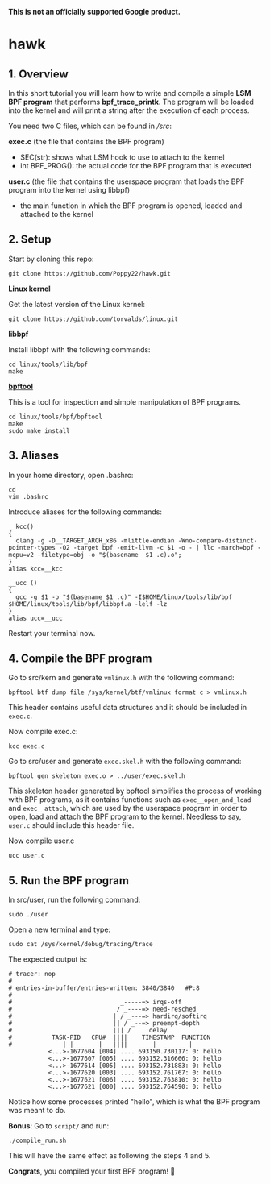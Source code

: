 **This is not an officially supported Google product.**

# hawk

## 1. Overview

In this short tutorial you will learn how to write and compile a simple **LSM BPF program** that performs **bpf_trace_printk**. The program will be loaded into the kernel and will print a string after the execution of each process.

You need two C files, which can be found in */src*:

**exec.c** (the file that contains the BPF program)
- SEC(str): shows what LSM hook to use to attach to the kernel
- int BPF_PROG(): the actual code for the BPF program that is executed

**user.c** (the file that contains the userspace program that loads the BPF program into the kernel using libbpf)
- the main function in which the BPF program is opened, loaded and attached to the kernel

## 2. Setup

Start by cloning this repo:
```
git clone https://github.com/Poppy22/hawk.git
```

**Linux kernel**

Get the latest version of the Linux kernel:
```
git clone https://github.com/torvalds/linux.git
```

**libbpf**

Install libbpf with the following commands:
```
cd linux/tools/lib/bpf
make
```

**[bpftool](https://www.mankier.com/8/bpftool)**

This is a tool for inspection and simple manipulation of BPF programs.
```
cd linux/tools/bpf/bpftool
make
sudo make install
```

## 3. Aliases

In your home directory, open .bashrc:
```
cd
vim .bashrc
```

Introduce aliases for the following commands:
```
__kcc()
{
  clang -g -D__TARGET_ARCH_x86 -mlittle-endian -Wno-compare-distinct-pointer-types -O2 -target bpf -emit-llvm -c $1 -o - | llc -march=bpf -mcpu=v2 -filetype=obj -o "$(basename  $1 .c).o";
}
alias kcc=__kcc

__ucc ()
{
  gcc -g $1 -o "$(basename $1 .c)" -I$HOME/linux/tools/lib/bpf  $HOME/linux/tools/lib/bpf/libbpf.a -lelf -lz
}
alias ucc=__ucc
```
Restart your terminal now.

## 4. Compile the BPF program

Go to src/kern and generate `vmlinux.h` with the following command:
```
bpftool btf dump file /sys/kernel/btf/vmlinux format c > vmlinux.h
```
This header contains useful data structures and it should be included in `exec.c`.

Now compile exec.c:
```
kcc exec.c
```

Go to src/user and generate `exec.skel.h` with the following command:
```
bpftool gen skeleton exec.o > ../user/exec.skel.h
```
This skeleton header generated by bpftool simplifies the process of working with BPF programs, as it contains functions such as `exec__open_and_load` and `exec__attach`, which are used by the userspace program in order to open, load and attach the BPF program to the kernel. Needless to say, `user.c` should include this header file.

Now compile user.c
```
ucc user.c
```

## 5. Run the BPF program
In src/user, run the following command:
```
sudo ./user
```

Open a new terminal and type:
```
sudo cat /sys/kernel/debug/tracing/trace
```
The expected output is:
```
# tracer: nop
#
# entries-in-buffer/entries-written: 3840/3840   #P:8
#
#                              _-----=> irqs-off
#                             / _----=> need-resched
#                            | / _---=> hardirq/softirq
#                            || / _--=> preempt-depth
#                            ||| /     delay
#           TASK-PID   CPU#  ||||    TIMESTAMP  FUNCTION
#              | |       |   ||||       |         |
           <...>-1677604 [004] .... 693150.730117: 0: hello
           <...>-1677607 [005] .... 693152.316666: 0: hello
           <...>-1677614 [005] .... 693152.731883: 0: hello
           <...>-1677620 [003] .... 693152.761767: 0: hello
           <...>-1677621 [006] .... 693152.763810: 0: hello
           <...>-1677621 [000] .... 693152.764590: 0: hello
 ```

 Notice how some processes printed "hello", which is what the BPF program was meant to do.

 **Bonus**:
 Go to `script/` and run:
 ```
 ./compile_run.sh
 ```
This will have the same effect as following the steps 4 and 5.

 **Congrats**, you compiled your first BPF program! 🎉
